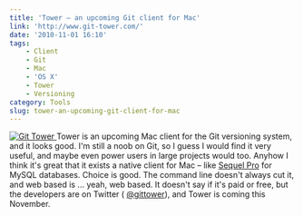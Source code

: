 ```yaml
---
title: 'Tower – an upcoming Git client for Mac'
link: 'http://www.git-tower.com/'
date: '2010-11-01 16:10'
tags:
    - Client
    - Git
    - Mac
    - 'OS X'
    - Tower
    - Versioning
category: Tools
slug: tower-an-upcoming-git-client-for-mac
---
```


[ ![Git Tower](http://www.git-tower.com/img/screenshots/history_list_big.jpg "Git Tower") ](http://www.git-tower.com/) Tower is an upcoming Mac client for the Git versioning system, and it looks good. I'm still a noob on Git, so I guess I would find it very useful, and maybe even power users in large projects would too. Anyhow I think it's great that it exists a native client for Mac – like [Sequel Pro](http://www.sequelpro.com/) for MySQL databases. Choice is good. The command line doesn't always cut it, and web based is ... yeah, web based. It doesn't say if it's paid or free, but the developers are on Twitter ( [@gittower](http://twitter.com/gittower)), and Tower is coming this November.
